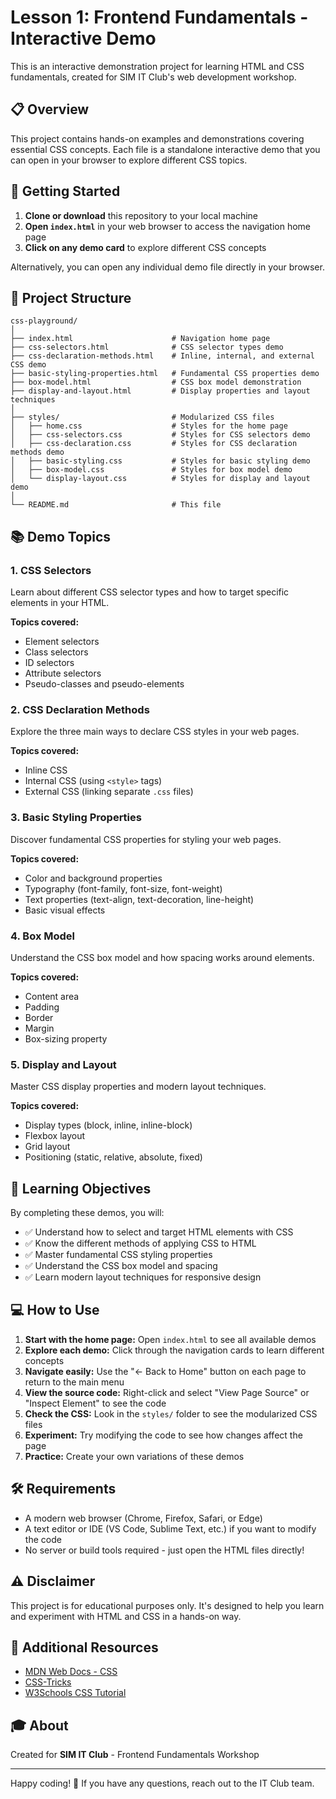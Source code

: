 # Lesson 1: Frontend Fundamentals - Interactive Demo

This is an interactive demonstration project for learning HTML and CSS fundamentals, created for SIM IT Club's web development workshop.

## 📋 Overview

This project contains hands-on examples and demonstrations covering essential CSS concepts. Each file is a standalone interactive demo that you can open in your browser to explore different CSS topics.

## 🚀 Getting Started

1. **Clone or download** this repository to your local machine
2. **Open `index.html`** in your web browser to access the navigation home page
3. **Click on any demo card** to explore different CSS concepts

Alternatively, you can open any individual demo file directly in your browser.

## 📁 Project Structure

```
css-playground/
│
├── index.html                      # Navigation home page
├── css-selectors.html              # CSS selector types demo
├── css-declaration-methods.html    # Inline, internal, and external CSS demo
├── basic-styling-properties.html   # Fundamental CSS properties demo
├── box-model.html                  # CSS box model demonstration
├── display-and-layout.html         # Display properties and layout techniques
│
├── styles/                         # Modularized CSS files
│   ├── home.css                    # Styles for the home page
│   ├── css-selectors.css           # Styles for CSS selectors demo
│   ├── css-declaration.css         # Styles for CSS declaration methods demo
│   ├── basic-styling.css           # Styles for basic styling demo
│   ├── box-model.css               # Styles for box model demo
│   └── display-layout.css          # Styles for display and layout demo
│
└── README.md                       # This file
```

## 📚 Demo Topics

### 1. CSS Selectors
Learn about different CSS selector types and how to target specific elements in your HTML.

**Topics covered:**
- Element selectors
- Class selectors
- ID selectors
- Attribute selectors
- Pseudo-classes and pseudo-elements

### 2. CSS Declaration Methods
Explore the three main ways to declare CSS styles in your web pages.

**Topics covered:**
- Inline CSS
- Internal CSS (using `<style>` tags)
- External CSS (linking separate `.css` files)

### 3. Basic Styling Properties
Discover fundamental CSS properties for styling your web pages.

**Topics covered:**
- Color and background properties
- Typography (font-family, font-size, font-weight)
- Text properties (text-align, text-decoration, line-height)
- Basic visual effects

### 4. Box Model
Understand the CSS box model and how spacing works around elements.

**Topics covered:**
- Content area
- Padding
- Border
- Margin
- Box-sizing property

### 5. Display and Layout
Master CSS display properties and modern layout techniques.

**Topics covered:**
- Display types (block, inline, inline-block)
- Flexbox layout
- Grid layout
- Positioning (static, relative, absolute, fixed)

## 🎯 Learning Objectives

By completing these demos, you will:
- ✅ Understand how to select and target HTML elements with CSS
- ✅ Know the different methods of applying CSS to HTML
- ✅ Master fundamental CSS styling properties
- ✅ Understand the CSS box model and spacing
- ✅ Learn modern layout techniques for responsive design

## 💻 How to Use

1. **Start with the home page:** Open `index.html` to see all available demos
2. **Explore each demo:** Click through the navigation cards to learn different concepts
3. **Navigate easily:** Use the "← Back to Home" button on each page to return to the main menu
4. **View the source code:** Right-click and select "View Page Source" or "Inspect Element" to see the code
5. **Check the CSS:** Look in the `styles/` folder to see the modularized CSS files
6. **Experiment:** Try modifying the code to see how changes affect the page
7. **Practice:** Create your own variations of these demos

## 🛠️ Requirements

- A modern web browser (Chrome, Firefox, Safari, or Edge)
- A text editor or IDE (VS Code, Sublime Text, etc.) if you want to modify the code
- No server or build tools required - just open the HTML files directly!

## ⚠️ Disclaimer

This project is for educational purposes only. It's designed to help you learn and experiment with HTML and CSS in a hands-on way.

## 📖 Additional Resources

- [MDN Web Docs - CSS](https://developer.mozilla.org/en-US/docs/Web/CSS)
- [CSS-Tricks](https://css-tricks.com/)
- [W3Schools CSS Tutorial](https://www.w3schools.com/css/)

## 🎓 About

Created for **SIM IT Club** - Frontend Fundamentals Workshop

---

Happy coding! 🚀 If you have any questions, reach out to the IT Club team.


